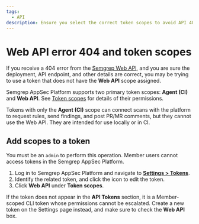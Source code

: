 ```yaml
---
tags:
  - API
description: Ensure you select the correct token scopes to avoid API 404s.
---
```


# Web API error 404 and token scopes

If you receive a 404 error from the [Semgrep Web API](https://semgrep.dev/api/v1/docs/), and you are sure the deployment, API endpoint, and other details are correct, you may be trying to use a token that does not have the **Web API** scope assigned.

Semgrep AppSec Platform supports two primary token scopes: **Agent (CI)** and **Web API**. See [Token scopes](/docs/deployment/teams#token-scopes) for details of their permissions.

Tokens with only the **Agent (CI)** scope can connect scans with the platform to request rules, send findings, and post PR/MR comments, but they cannot use the Web API. They are intended for use locally or in CI.

## Add scopes to a token

You must be an `admin` to perform this operation. Member users cannot access tokens in the Semgrep AppSec Platform.

1. Log in to Semgrep AppSec Platform and navigate to [**Settings > Tokens**](https://semgrep.dev/orgs/-/settings/tokens/).
3. Identify the related token, and click the <i class="fa-regular fa-pen-to-square"></i> icon to edit the token.
4. Click **Web API** under **Token scopes**.

If the token does not appear in the **API Tokens** section, it is a Member-scoped CLI token whose permissions cannot be escalated. Create a new token on the Settings page instead, and make sure to check the **Web API** box.
